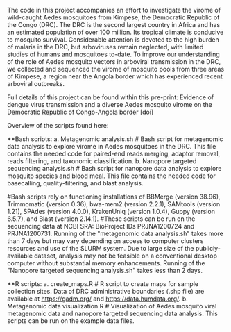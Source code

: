 The code in this project accompanies an effort to investigate the virome of wild-caught Aedes mosquitoes from Kimpese, the Democratic Republic of the Congo (DRC). The DRC is the second largest country in Africa and has an estimated population of over 100 million. Its tropical climate is conducive to mosquito survival. Considerable attention is devoted to the high burden of malaria in the DRC, but arboviruses remain neglected, with limited studies of humans and mosquitoes to-date. To improve our understanding of the role of Aedes mosquito vectors in arboviral transmission in the DRC, we collected and sequenced the virome of mosquito pools from three areas of Kimpese, a region near the Angola border which has experienced recent arboviral outbreaks.

Full details of this project can be found within this pre-print: Evidence of dengue virus transmission and a diverse Aedes mosquito virome on the Democratic Republic of Congo-Angola border [doi]

Overview of the scripts found here:


**Bash scripts: 
a. Metagenomic analysis.sh   # Bash script for metagenomic data analysis to explore virome in Aedes mosquitoes in the DRC. This file contains the needed code for paired-end reads merging, adaptor removal, reads filtering, and taxonomic classification.
b. Nanopore targeted sequencing analysis.sh    # Bash script for nanopore data analysis to explore mosquito species and blood meal. This file contains the needed code for basecalling, quality-filtering, and blast analysis.

#Bash scripts rely on functioning installations of BBMerge (version 38.96), Trimmomatic (version 0.36), bwa-mem2 (version 2.2.1), SAMtools (version 1.21), SPAdes (version 4.0.0), KrakenUniq (version 1.0.4), Guppy (version 6.5.7), and Blast (version 2.14.1). 
#These scripts can be run on the sequencing data at NCBI SRA: BioProject IDs PRJNA1200724 and PRJNA1200731. Running of the "metagenomic data analysis.sh" takes more than 7 days but may vary depending on access to computer clusters resources and use of the SLURM system. Due to large size of the publicly-available dataset, analysis may not be feasible on a conventional desktop computer without substantial memory enhancements. Running of the "Nanopore targeted sequencing analysis.sh" takes less than 2 days.


**R scripts:
a. create_maps.R   # R script to create maps for sample collection sites. Data of DRC administrative boundaries (.shp file) are available at https://gadm.org/ and https://data.humdata.org/.
b. Metagenomic data visualization.R   # Visualization of Aedes mosquito viral metagenomic data and nanopore targeted sequencing data analysis. This scripts can be run on the example data files.


 


